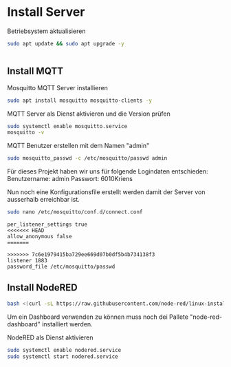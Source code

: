 # Install Server

Betriebsystem aktualisieren

```bash
sudo apt update && sudo apt upgrade -y
```

```bash
```

## Install MQTT

Mosquitto MQTT Server installieren

```bash
sudo apt install mosquitto mosquitto-clients -y
```

MQTT Server als Dienst aktivieren und die Version prüfen
```bash
sudo systemctl enable mosquitto.service
mosquitto -v
```

MQTT Benutzer erstellen mit dem Namen "admin"
```bash
sudo mosquitto_passwd -c /etc/mosquitto/passwd admin
```

Für dieses Projekt haben wir uns für folgende Logindaten entschieden:
Benutzername: admin
Passwort: 6010Kriens

Nun noch eine Konfigurationsfile erstellt werden damit der Server von ausserhalb erreichbar ist.
```bash
sudo nano /etc/mosquitto/conf.d/connect.conf
```

```text
per_listener_settings true
<<<<<<< HEAD
allow_anonymous false
=======

>>>>>>> 7c6e1979415ba729ee669d07b0df5b4b734138f3
listener 1883 
password_file /etc/mosquitto/passwd
```


## Install NodeRED


```bash
bash <(curl -sL https://raw.githubusercontent.com/node-red/linux-installers/master/deb/update-nodejs-and-nodered)
```

Um ein Dashboard verwenden zu können muss noch dei Pallete "node-red-dashboard" installiert werden.

NodeRED als Dienst aktivieren
```bash
sudo systemctl enable nodered.service
sudo systemctl start nodered.service
```
